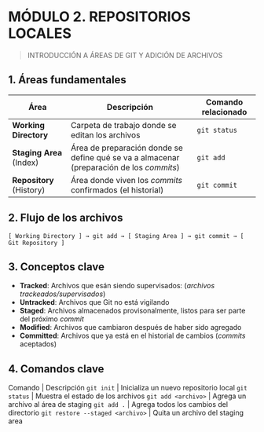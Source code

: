 # MÓDULO 2. REPOSITORIOS LOCALES

> INTRODUCCIÓN A ÁREAS DE GIT Y ADICIÓN DE ARCHIVOS 

## 1. Áreas fundamentales

Área | Descripción | Comando relacionado
--- | --- | ---
**Working Directory** | Carpeta de trabajo donde se editan los archivos | `git status`
**Staging Area** (Index) | Área de preparación donde se define qué se va a almacenar (preparación de los *commits*) | `git add`
**Repository** (History) | Área donde viven los *commits* confirmados (el historial) | `git commit`

## 2. Flujo de los archivos

```text
[ Working Directory ] → git add → [ Staging Area ] → git commit → [ Git Repository ]
```

## 3. Conceptos clave 

* **Tracked**: Archivos que esán siendo supervisados: (*archivos trackeados/supervisados*)
* **Untracked**: Archivos que Git no está vigilando
* **Staged**: Archivos almacenados provisonalmente, listos para ser parte del próximo *commit*
* **Modified**: Archivos que cambiaron después de haber sido agregado
* **Committed**: Archivos que ya está en el historial de cambios (*commits* aceptados)

## 4. Comandos clave

Comando | Descripción
`git init` | Inicializa un nuevo repositorio local
`git status` | Muestra el estado de los archivos
`git add <archivo>` | Agrega un archivo al área de staging
`git add .` | Agrega todos los cambios del directorio
`git restore --staged <archivo>` | Quita un archivo del staging area
